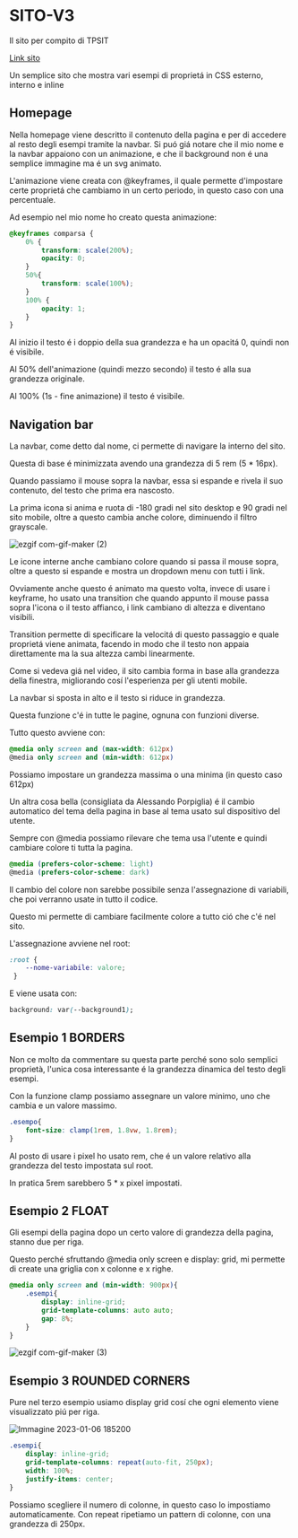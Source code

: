 # SITO-V3
Il sito per compito di TPSIT

[Link sito](https://cosmin702.github.io/SITO-V3/ "Homepage")

Un semplice sito che mostra vari esempi di proprietá in CSS esterno, interno e inline

## Homepage

Nella homepage viene descritto il contenuto della pagina e per di accedere al resto degli esempi tramite la navbar.
Si puó giá notare che il mio nome e la navbar appaiono con un animazione, e che il background non é una semplice immagine ma é un svg animato.

L'animazione viene creata con @keyframes, il quale permette d'impostare certe proprietá che cambiamo in un certo periodo, in questo caso con una percentuale.

Ad esempio nel mio nome ho creato questa animazione:
```css
@keyframes comparsa {
    0% {
        transform: scale(200%);
        opacity: 0;
    }
    50%{
        transform: scale(100%);
    }
    100% {
        opacity: 1;
    }
}
```
Al inizio il testo é i doppio della sua grandezza e ha un opacitá 0, quindi non é visibile.

Al 50% dell'animazione (quindi mezzo secondo) il testo é alla sua grandezza originale.

Al 100% (1s - fine animazione) il testo é visibile.

## Navigation bar
La navbar, come detto dal nome, ci permette di navigare la interno del sito.

Questa di base é minimizzata avendo una grandezza di 5 rem (5 * 16px).

Quando passiamo il mouse sopra la navbar, essa si espande e rivela il suo contenuto, del testo che prima era nascosto.

La prima icona si anima e ruota di -180 gradi nel sito desktop e 90 gradi nel sito mobile, oltre a questo cambia anche colore, diminuendo il filtro grayscale.

![ezgif com-gif-maker (2)](https://user-images.githubusercontent.com/75899266/211056906-7a078ac7-9ea8-42a0-b7f3-05651f120ca0.gif)

Le icone interne anche cambiano colore quando si passa il mouse sopra, oltre a questo si espande e mostra un dropdown menu con tutti i link.

Ovviamente anche questo é animato ma questo volta, invece di usare i keyframe, ho usato una transition che quando appunto il mouse passa sopra l'icona o il testo affianco, i link cambiano di altezza e diventano visibili.

Transition permette di specificare la velocitá di questo passaggio e quale proprietá viene animata, facendo in modo che il testo non appaia direttamente ma la sua altezza cambi linearmente.

Come si vedeva giá nel video, il sito cambia forma in base alla grandezza della finestra, migliorando cosí l'esperienza per gli utenti mobile.

La navbar si sposta in alto e il testo si riduce in grandezza.

Questa funzione c'é in tutte le pagine, ognuna con funzioni diverse.

Tutto questo avviene con:
```css
@media only screen and (max-width: 612px) 
@media only screen and (min-width: 612px) 
```
Possiamo impostare un grandezza massima o una minima (in questo caso 612px)

Un altra cosa bella (consigliata da Alessando Porpiglia) é il cambio automatico del tema della pagina in base al tema usato sul dispositivo del utente.

Sempre con @media possiamo rilevare che tema usa l'utente e quindi cambiare colore ti tutta la pagina.
```css
@media (prefers-color-scheme: light)
@media (prefers-color-scheme: dark)
```
Il cambio del colore non sarebbe possibile senza l'assegnazione di variabili, che poi verranno usate in tutto il codice.

Questo mi permette di cambiare facilmente colore a tutto ció che c'é nel sito.

L'assegnazione avviene nel root:
```css
:root {
    --nome-variabile: valore;
 }
```
E viene usata con:
```css
background: var(--background1);
```
## Esempio 1 BORDERS

Non ce molto da commentare su questa parte perché sono solo semplici proprietà, l'unica cosa interessante é la grandezza dinamica del testo degli esempi.

Con la funzione clamp possiamo assegnare un valore minimo, uno che cambia e un valore massimo.
```css
.esempo{
    font-size: clamp(1rem, 1.8vw, 1.8rem); 
}
```
Al posto di usare i pixel ho usato rem, che é un valore relativo alla grandezza del testo impostata sul root.

In pratica 5rem sarebbero 5 * x pixel impostati.

## Esempio 2 FLOAT

Gli esempi della pagina dopo un certo valore di grandezza della pagina, stanno due per riga.

Questo perché sfruttando @media only screen e display: grid, mi permette di create una griglia con x colonne e x righe.
```css
@media only screen and (min-width: 900px){
    .esempi{
        display: inline-grid;
        grid-template-columns: auto auto;
        gap: 8%;
    }
}
```
![ezgif com-gif-maker (3)](https://user-images.githubusercontent.com/75899266/211062157-ecca00b2-e5b1-4b15-be17-f1cfe4e47cfc.gif)

## Esempio 3 ROUNDED CORNERS

Pure nel terzo esempio usiamo display grid cosí che ogni elemento viene visualizzato piú per riga.

![Immagine 2023-01-06 185200](https://user-images.githubusercontent.com/75899266/211069877-b36a863e-fa75-4f81-b299-3304b0227a9c.png)

```css
.esempi{
    display: inline-grid;
    grid-template-columns: repeat(auto-fit, 250px); 
    width: 100%;
    justify-items: center; 
}
```
Possiamo scegliere il numero di colonne, in questo caso lo impostiamo automaticamente.
Con repeat ripetiamo un pattern di colonne, con una grandezza di 250px.
